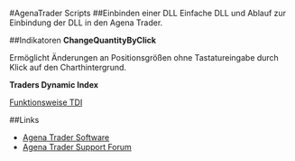 #AgenaTrader Scripts 
##Einbinden einer DLL
Einfache DLL und Ablauf zur Einbindung der DLL in den Agena Trader.

##Indikatoren
**ChangeQuantityByClick**

Ermöglicht Änderungen an Positionsgrößen ohne Tastatureingabe durch Klick auf den Charthintergrund.

**Traders Dynamic Index**

[Funktionsweise TDI](http://www.earnforex.com/metatrader-indicators/Traders-Dynamic-Index/)


##Links
- [Agena Trader Software](http://www.tradeescort.com)
- [Agena Trader Support Forum](http://www.tradeescort.com/phpbb_de/)
